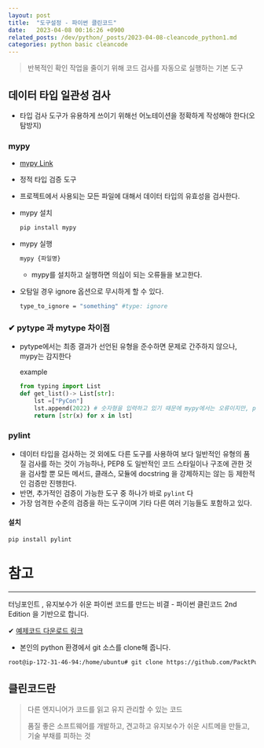 ```yaml
---
layout: post
title:  "도구설정 - 파이썬 클린코드"
date:   2023-04-08 00:16:26 +0900
related_posts: /dev/python/_posts/2023-04-08-cleancode_python1.md
categories: python basic cleancode
---
```


> 반복적인 확인 작업을 줄이기 위해 코드 검사를 자동으로 실행하는 기본 도구

## 데이터 타입 일관성 검사

- 타입 검사 도구가 유용하게 쓰이기 위해선 어노테이션을 정확하게 작성해야 한다(오탐방지)

### mypy

- [mypy Link](https://github.com/python/mypy)
- 정적 타입 검증 도구
- 프로젝트에서 사용되는 모든 파일에 대해서 데이터 타입의 유효성을 검사한다.

- mypy 설치

  ```bash
  pip install mypy
  ```

- mypy 실행

  ```bash
  mypy {파일명}
  ```

  - mypy를 설치하고 실행하면 의심이 되는 오류들을 보고한다. 

- 오탐일 경우 ignore 옵션으로 무시하게 할 수 있다.

  ```bash
  type_to_ignore = "something" #type: ignore
  ```

### ✔ pytype 과 mytype 차이점

- pytype에서는 최종 결과가 선언된 유형을 준수하면 문제로 간주하지 않으나, mypy는 감지한다

  example

  ```python
  from typing import List
  def get_list()-> List[str]:
      lst =["PyCon"]
      lst.append(2022) # 숫자형을 입력하고 있기 때문에 mypy에서는 오류이지만, pytype 에서는 오류가 아니다
      return [str(x) for x in lst]
  ```

  

### pylint

- 데이터 타입을 검사하는 것 외에도 다른 도구를 사용하여 보다 일반적인 유형의 품질 검사를 하는 것이 가능하나, PEP8 도 일반적인 코드 스타일이나 구조에 관한 것을 검사할 뿐 모든 메서드, 클래스, 모듈에 docstring 을 강제하지는 않는 등 제한적인 검증만 진행한다.
- 반면, 추가적인 검증이 가능한 도구 중 하나가 바로 `pylint` 다
- 가장 엄격한 수준의 검증을 하는 도구이며 기타 다른 여러 기능들도 포함하고 있다.

#### 설치

```bash
pip install pylint
```



# 참고

---

터닝포인트 , 유지보수가 쉬운 파이썬 코드를 만드는 비결 - 파이썬 클린코드 2nd Edition 을 기반으로 합니다.

✔ [예제코드 다운로드 링크](https://github.com/PacktPublishing/Clean-Code-in-Python-Second-Edition)

- 본인의 python 환경에서 git 소스를 clone해 줍니다.

```bash
root@ip-172-31-46-94:/home/ubuntu# git clone https://github.com/PacktPublishing/Clean-Code-in-Python-Second-Edition.git
```

## 클린코드란

> 다른 엔지니어가 코드를 읽고 유지 관리할 수 있는 코드
>
> 품질 좋은 소프트웨어를 개발하고, 견고하고 유지보수가 쉬운 시트메을 만들고, 기술 부채를 피하는 것
